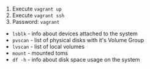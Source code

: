 1) Execute `vagrant up`
2) Execute `vagrant ssh`
3) Password: `vagrant`

* `lsblk` - info about devices attached to the system
* `pvscan` - list of physical disks with it's Volume Group
* `lvscan` - list of local volumes
* `mount` - mounted toms
* `df -h` - info about disk space usage on the system
